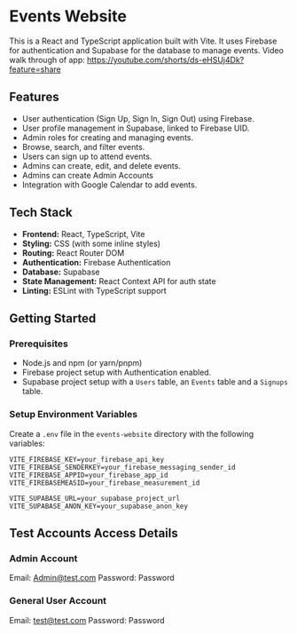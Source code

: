 # Events Website

This is a React and TypeScript application built with Vite. It uses Firebase for authentication and Supabase for the database to manage events.
Video walk through of app: https://youtube.com/shorts/ds-eHSUj4Dk?feature=share

## Features

*   User authentication (Sign Up, Sign In, Sign Out) using Firebase.
*   User profile management in Supabase, linked to Firebase UID.
*   Admin roles for creating and managing events.
*   Browse, search, and filter events.
*   Users can sign up to attend events.
*   Admins can create, edit, and delete events.
*   Admins can create Admin Accounts
*   Integration with Google Calendar to add events.

## Tech Stack

*   **Frontend:** React, TypeScript, Vite
*   **Styling:** CSS (with some inline styles)
*   **Routing:** React Router DOM
*   **Authentication:** Firebase Authentication
*   **Database:** Supabase
*   **State Management:** React Context API for auth state
*   **Linting:** ESLint with TypeScript support

## Getting Started

### Prerequisites

*   Node.js and npm (or yarn/pnpm)
*   Firebase project setup with Authentication enabled.
*   Supabase project setup with a `Users` table, an `Events` table and a `Signups` table.

### Setup Environment Variables

Create a `.env` file in the `events-website` directory with the following variables:

```env
VITE_FIREBASE_KEY=your_firebase_api_key
VITE_FIREBASE_SENDERKEY=your_firebase_messaging_sender_id
VITE_FIREBASE_APPID=your_firebase_app_id
VITE_FIREBASEMEASID=your_firebase_measurement_id

VITE_SUPABASE_URL=your_supabase_project_url
VITE_SUPABASE_ANON_KEY=your_supabase_anon_key
```
## Test Accounts Access Details 

### Admin Account

Email: Admin@test.com
Password: Password

### General User Account

Email: test@test.com
Password: Password
